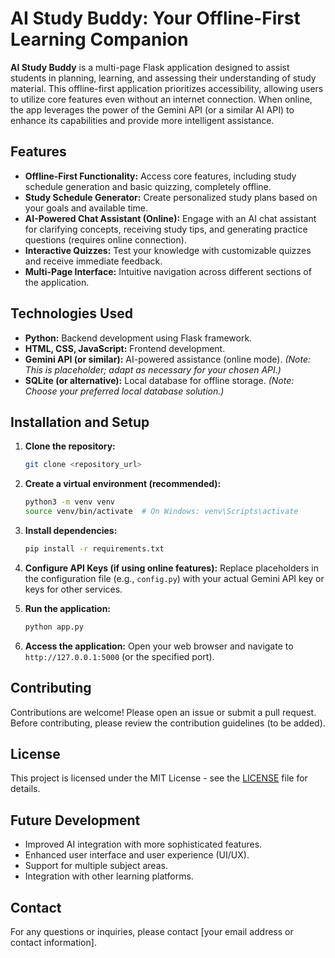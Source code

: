 # AI Study Buddy: Your Offline-First Learning Companion

**AI Study Buddy** is a multi-page Flask application designed to assist students in planning, learning, and assessing their understanding of study material.  This offline-first application prioritizes accessibility, allowing users to utilize core features even without an internet connection.  When online, the app leverages the power of the Gemini API (or a similar AI API) to enhance its capabilities and provide more intelligent assistance.

## Features

* **Offline-First Functionality:**  Access core features, including study schedule generation and basic quizzing, completely offline.
* **Study Schedule Generator:** Create personalized study plans based on your goals and available time.
* **AI-Powered Chat Assistant (Online):**  Engage with an AI chat assistant for clarifying concepts, receiving study tips, and generating practice questions (requires online connection).
* **Interactive Quizzes:** Test your knowledge with customizable quizzes and receive immediate feedback.
* **Multi-Page Interface:** Intuitive navigation across different sections of the application.


## Technologies Used

* **Python:** Backend development using Flask framework.
* **HTML, CSS, JavaScript:** Frontend development.
* **Gemini API (or similar):** AI-powered assistance (online mode).  *(Note:  This is placeholder; adapt as necessary for your chosen API.)*
* **SQLite (or alternative):** Local database for offline storage. *(Note: Choose your preferred local database solution.)*


## Installation and Setup

1. **Clone the repository:**
   ```bash
   git clone <repository_url>
   ```

2. **Create a virtual environment (recommended):**
   ```bash
   python3 -m venv venv
   source venv/bin/activate  # On Windows: venv\Scripts\activate
   ```

3. **Install dependencies:**
   ```bash
   pip install -r requirements.txt
   ```

4. **Configure API Keys (if using online features):**  Replace placeholders in the configuration file (e.g., `config.py`) with your actual Gemini API key or keys for other services.

5. **Run the application:**
   ```bash
   python app.py
   ```

6. **Access the application:** Open your web browser and navigate to `http://127.0.0.1:5000` (or the specified port).


## Contributing

Contributions are welcome! Please open an issue or submit a pull request.  Before contributing, please review the contribution guidelines (to be added).


## License

This project is licensed under the MIT License - see the [LICENSE](LICENSE) file for details.


## Future Development

* Improved AI integration with more sophisticated features.
* Enhanced user interface and user experience (UI/UX).
* Support for multiple subject areas.
* Integration with other learning platforms.


## Contact

For any questions or inquiries, please contact [your email address or contact information].
